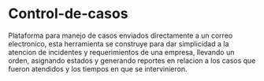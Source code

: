 # Control-de-casos
Plataforma para manejo de casos enviados directamente a un correo electronico, esta herramienta se construye para dar simplicidad a la atencion de incidentes y requerimientos de una empresa, llevando un orden, asignando estados y generando reportes en relacion a los casos que fueron atendidos y los tiempos en que se intervinieron.
